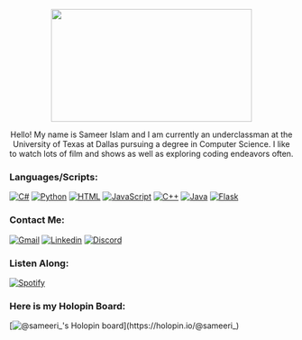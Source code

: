 <p align="center">
  <img width="356" height="200" src="https://c.tenor.com/41I-iMyClCgAAAAd/programmer-programming.gif">
</p>

<p align="center">
Hello! My name is Sameer Islam and I am currently an underclassman at the University of Texas at Dallas pursuing a degree in Computer Science. I like to watch lots of film and shows as well as exploring coding endeavors often.  
</p>

### Languages/Scripts:
[<img alt = "C#" src="https://img.shields.io/badge/C%23-239120?style=for-the-badge&logo=c-sharp&logoColor=white">](https://docs.microsoft.com/en-us/dotnet/csharp/)
[<img alt = "Python" src="https://img.shields.io/badge/Python-3776AB?style=for-the-badge&logo=python&logoColor=white">](https://www.python.org/about/)
[<img alt = "HTML" src="https://img.shields.io/badge/HTML-239120?style=for-the-badge&logo=html5&logoColor=white">](https://developer.mozilla.org/en-US/docs/Web/HTML)
[<img alt = "JavaScript" src="https://img.shields.io/badge/JavaScript-F7DF1E?style=for-the-badge&logo=javascript&logoColor=black">](https://www.javascript.com/about)
[<img alt = "C++" src="https://img.shields.io/badge/C%2B%2B-00599C?style=for-the-badge&logo=c%2B%2B&logoColor=white">](https://www.cplusplus.com/info/)
[<img alt = "Java" src="https://img.shields.io/badge/Java-ED8B00?style=for-the-badge&logo=java&logoColor=white">](https://www.java.com/en/download/help/whatis_java.html)
[<img alt = "Flask" src="https://img.shields.io/badge/Flask-000000?style=for-the-badge&logo=flask&logoColor=white">](https://flask.palletsprojects.com/en/2.0.x/)

### Contact Me:
[<img alt = "Gmail" src="https://img.shields.io/badge/Gmail-D14836?style=for-the-badge&logo=gmail&logoColor=white">](mailto:islamsameer91@gmail.com)
[<img alt = "Linkedin" src="https://img.shields.io/badge/LinkedIn-0077B5?style=for-the-badge&logo=linkedin&logoColor=white">](https://www.linkedin.com/in/sameer-islam-743b52210)
[<img alt = "Discord" src="https://img.shields.io/badge/Discord-7289DA?style=for-the-badge&logo=discord&logoColor=white">](https://discordapp.com/users/269835494844530688)

### Listen Along:
[<img alt = "Spotify" src="https://img.shields.io/badge/Spotify-1ED760?&style=for-the-badge&logo=spotify&logoColor=white">](https://open.spotify.com/user/oemk8yho4f60fx9qpgsy5ssy7?si=3fd7c1a98b5448a1)

### Here is my Holopin Board:
[![@sameeri_'s Holopin board](https://holopin.io/api/user/board?user=sameeri_)](https://holopin.io/@sameeri_)
